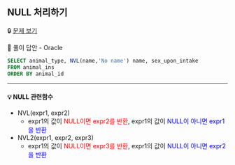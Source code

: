 ## NULL 처리하기

🔒 [문제 보기](https://programmers.co.kr/learn/courses/30/lessons/59410)

🔑 풀이 답안 - Oracle

```SQL
SELECT animal_type, NVL(name,'No name') name, sex_upon_intake
FROM animal_ins
ORDER BY animal_id
```

------

#### 💡 NULL 관련함수

- NVL(expr1, expr2)
    - expr1의 값이 <span style="color:red">NULL이면 expr2를 반환</span>, expr1의 값이 <span style="color:blue">NULL이 아니면 expr1을 반환</span>
- NVL2(expr1, expr2, expr3)
     - expr1의 값이 <span style="color:red">NULL이면 expr3를 반환</span>, expr1의 값이 <span style="color:blue">NULL이 아니면 expr2을 반환</span>


